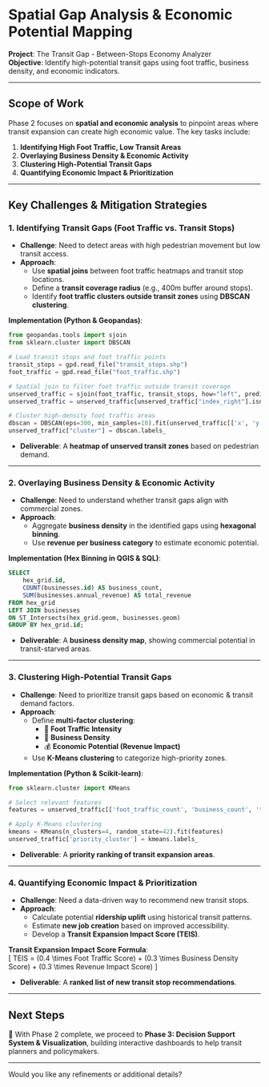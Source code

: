 # **Spatial Gap Analysis & Economic Potential Mapping**  
**Project**: The Transit Gap - Between-Stops Economy Analyzer  
**Objective**: Identify high-potential transit gaps using foot traffic, business density, and economic indicators.  

---

## **Scope of Work**  
Phase 2 focuses on **spatial and economic analysis** to pinpoint areas where transit expansion can create high economic value. The key tasks include:  
1. **Identifying High Foot Traffic, Low Transit Areas**  
2. **Overlaying Business Density & Economic Activity**  
3. **Clustering High-Potential Transit Gaps**  
4. **Quantifying Economic Impact & Prioritization**  

---

## **Key Challenges & Mitigation Strategies**  

### **1. Identifying Transit Gaps (Foot Traffic vs. Transit Stops)**  
- **Challenge**: Need to detect areas with high pedestrian movement but low transit access.  
- **Approach**:  
  - Use **spatial joins** between foot traffic heatmaps and transit stop locations.  
  - Define a **transit coverage radius** (e.g., 400m buffer around stops).  
  - Identify **foot traffic clusters outside transit zones** using **DBSCAN clustering**.  

**Implementation (Python & Geopandas)**:  
```python  
from geopandas.tools import sjoin  
from sklearn.cluster import DBSCAN  

# Load transit stops and foot traffic points  
transit_stops = gpd.read_file("transit_stops.shp")  
foot_traffic = gpd.read_file("foot_traffic.shp")  

# Spatial join to filter foot traffic outside transit coverage  
unserved_traffic = sjoin(foot_traffic, transit_stops, how="left", predicate="within")  
unserved_traffic = unserved_traffic[unserved_traffic["index_right"].isna()]  

# Cluster high-density foot traffic areas  
dbscan = DBSCAN(eps=300, min_samples=10).fit(unserved_traffic[['x', 'y']])  
unserved_traffic["cluster"] = dbscan.labels_  
```  
- **Deliverable**: A **heatmap of unserved transit zones** based on pedestrian demand.  

---

### **2. Overlaying Business Density & Economic Activity**  
- **Challenge**: Need to understand whether transit gaps align with commercial zones.  
- **Approach**:  
  - Aggregate **business density** in the identified gaps using **hexagonal binning**.  
  - Use **revenue per business category** to estimate economic potential.  

**Implementation (Hex Binning in QGIS & SQL)**:  
```sql  
SELECT  
    hex_grid.id,  
    COUNT(businesses.id) AS business_count,  
    SUM(businesses.annual_revenue) AS total_revenue  
FROM hex_grid  
LEFT JOIN businesses  
ON ST_Intersects(hex_grid.geom, businesses.geom)  
GROUP BY hex_grid.id;  
```  
- **Deliverable**: A **business density map**, showing commercial potential in transit-starved areas.  

---

### **3. Clustering High-Potential Transit Gaps**  
- **Challenge**: Need to prioritize transit gaps based on economic & transit demand factors.  
- **Approach**:  
  - Define **multi-factor clustering**:  
    - 🚶 **Foot Traffic Intensity**  
    - 🏢 **Business Density**  
    - 💰 **Economic Potential (Revenue Impact)**  
  - Use **K-Means clustering** to categorize high-priority zones.  

**Implementation (Python & Scikit-learn)**:  
```python  
from sklearn.cluster import KMeans  

# Select relevant features  
features = unserved_traffic[['foot_traffic_count', 'business_count', 'total_revenue']]  

# Apply K-Means clustering  
kmeans = KMeans(n_clusters=4, random_state=42).fit(features)  
unserved_traffic['priority_cluster'] = kmeans.labels_  
```  
- **Deliverable**: A **priority ranking of transit expansion areas**.  

---

### **4. Quantifying Economic Impact & Prioritization**  
- **Challenge**: Need a data-driven way to recommend new transit stops.  
- **Approach**:  
  - Calculate potential **ridership uplift** using historical transit patterns.  
  - Estimate **new job creation** based on improved accessibility.  
  - Develop a **Transit Expansion Impact Score (TEIS)**.  

**Transit Expansion Impact Score Formula**:  
\[
TEIS = (0.4 \times Foot Traffic Score) + (0.3 \times Business Density Score) + (0.3 \times Revenue Impact Score)
\]  

- **Deliverable**: A **ranked list of new transit stop recommendations**.  

---

## **Next Steps**  
🚀 With Phase 2 complete, we proceed to **Phase 3: Decision Support System & Visualization**, building interactive dashboards to help transit planners and policymakers.  

---

Would you like any refinements or additional details?
